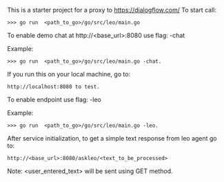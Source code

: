 This is a starter project for a proxy to https://dialogflow.com/
To start call:

    >>> go run  <path_to_go>/go/src/leo/main.go

To enable demo chat at http://<base_url>:8080 use flag: -chat

Example:

    >>> go run  <path_to_go>/go/src/leo/main.go -chat.

If you run this on your local machine, go to:

    http://localhost:8080 to test.

To enable <askleo> endpoint use flag: -leo

Example:

    >>> go run  <path_to_go>/go/src/leo/main.go -leo.

After service initialization, to get a simple text response from leo agent go to:

    http://<base_url>:8080/askleo/<text_to_be_processed>

Note: <user_entered_text> will be sent using GET method.
